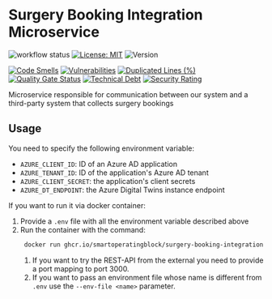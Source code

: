 # Surgery Booking Integration Microservice

![workflow status](https://github.com/smartoperatingblock/surgery-booking-integration-microservice/actions/workflows/build-and-deploy.yml/badge.svg)
[![License: MIT](https://img.shields.io/badge/License-MIT-yellow.svg)](https://opensource.org/licenses/MIT)
![Version](https://img.shields.io/github/v/release/smartoperatingblock/surgery-booking-integration-microservice?style=plastic)


[![Code Smells](https://sonarcloud.io/api/project_badges/measure?project=SmartOperatingBlock_surgery-booking-integration-microservice&metric=code_smells)](https://sonarcloud.io/summary/new_code?id=SmartOperatingBlock_surgery-booking-integration-microservice)
[![Vulnerabilities](https://sonarcloud.io/api/project_badges/measure?project=SmartOperatingBlock_surgery-booking-integration-microservice&metric=vulnerabilities)](https://sonarcloud.io/summary/new_code?id=SmartOperatingBlock_surgery-booking-integration-microservice)
[![Duplicated Lines (%)](https://sonarcloud.io/api/project_badges/measure?project=SmartOperatingBlock_surgery-booking-integration-microservice&metric=duplicated_lines_density)](https://sonarcloud.io/summary/new_code?id=SmartOperatingBlock_surgery-booking-integration-microservice)
[![Quality Gate Status](https://sonarcloud.io/api/project_badges/measure?project=SmartOperatingBlock_surgery-booking-integration-microservice&metric=alert_status)](https://sonarcloud.io/summary/new_code?id=SmartOperatingBlock_surgery-booking-integration-microservice)
[![Technical Debt](https://sonarcloud.io/api/project_badges/measure?project=SmartOperatingBlock_surgery-booking-integration-microservice&metric=sqale_index)](https://sonarcloud.io/summary/new_code?id=SmartOperatingBlock_surgery-booking-integration-microservice)
[![Security Rating](https://sonarcloud.io/api/project_badges/measure?project=SmartOperatingBlock_surgery-booking-integration-microservice&metric=security_rating)](https://sonarcloud.io/summary/new_code?id=SmartOperatingBlock_surgery-booking-integration-microservice)

Microservice responsible for communication between our system and a third-party system that collects surgery bookings

## Usage
You need to specify the following environment variable:
- `AZURE_CLIENT_ID`: ID of an Azure AD application
- `AZURE_TENANT_ID`: ID of the application's Azure AD tenant
- `AZURE_CLIENT_SECRET`: the application's client secrets
- `AZURE_DT_ENDPOINT`: the Azure Digital Twins instance endpoint

If you want to run it via docker container:
1. Provide a `.env` file with all the environment variable described above
2. Run the container with the command:
   ```bash
    docker run ghcr.io/smartoperatingblock/surgery-booking-integration-microservice:latest
    ```
   1. If you want to try the REST-API from the external you need to provide a port mapping to port 3000.
   2. If you want to pass an environment file whose name is different from `.env` use the `--env-file <name>` parameter.
